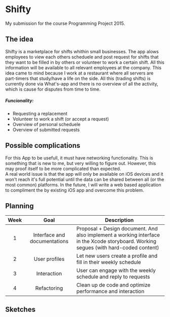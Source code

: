 # Shifty
My submission for the course Programming Project 2015.

## The idea ##
Shifty is a marketplace for shifts whithin small businesses. The app alows employees to view each others scheduele and post request for shifts that they want to be filled in by others or volunteer to work a certain shift. All this information will be available to all relevant employees at the company. This idea came to mind because I work at a restaurant where all servers are part-timers that study/have a life on the side. All this (trading shifts) is currently done via What's-app and there is no overview of all the activity, which is cause for disputes from time to time.

##### Funcionality:
- Requesting a replacement
- Volunteer to work a shift (or accept a request)
- Overview of personal scheduele
- Overview of submitted requests

## Possible complications ##
For this App to be usefull, it must have networking functionality. This is something that is new to me, but very willing to figure out. However, this may proof itself to be more complicated than expected.  
A real world issue is that the app will only be available on iOS devices and it won't reach it's full potential until the data can be shared between all (or the most common) platforms. In the future, I will write a web based application to compliment the by existing iOS app and overcome this problem.

## Planning ##

| Week | Goal | Description |
|:------:|:------:|---------|
|1     | Interface and documentations | Proposal + Design document. And also implement a working interface in the Xcode storyboard. Working segues (with hard-coded content) |
|2     | User profiles | Let new users create a profile and fill in their weekly schedule |
|3     | Interaction | User can engage with the weekly schedule and reply to requests |
|4     | Refactoring | Clean up de code and optimize performance and interaction |

## Sketches ##

